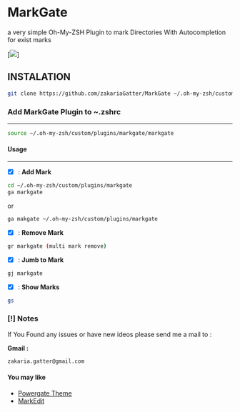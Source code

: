 
# MarkGate

a very simple Oh-My-ZSH Plugin to mark Directories With Autocompletion for exist marks

[![](https://asciinema.org/a/1vT0VaYFveXzKwlM94rs6871P)]

## INSTALATION

```sh
git clone https://github.com/zakariaGatter/MarkGate ~/.oh-my-zsh/custom/plugins/markgate
```

### Add MarkGate Plugin to ~.zshrc

---

```sh
source ~/.oh-my-zsh/custom/plugins/markgate/markgate
```

#### Usage

---

* [X] : **Add Mark**

```sh
cd ~/.oh-my-zsh/custom/plugins/markgate
ga markgate
```

or

``` sh
ga makgate ~/.oh-my-zsh/custom/plugins/markgate
```

* [X] : **Remove Mark**
```sh
gr markgate (multi mark remove)
```

* [X] : **Jumb to Mark**
```sh
gj markgate
```
* [X] : **Show Marks**

 ```sh
gs
 ```

### [!] Notes

If You Found any issues or have new ideos please send me a mail to :

**Gmail :**

``` bash
zakaria.gatter@gmail.com

```

#### You may like 

 * [Powergate Theme](https://github.com/zakariaGatter/Powergate)
 * [MarkEdit](https://github.com/zakariaGatter/MarkEdit)
